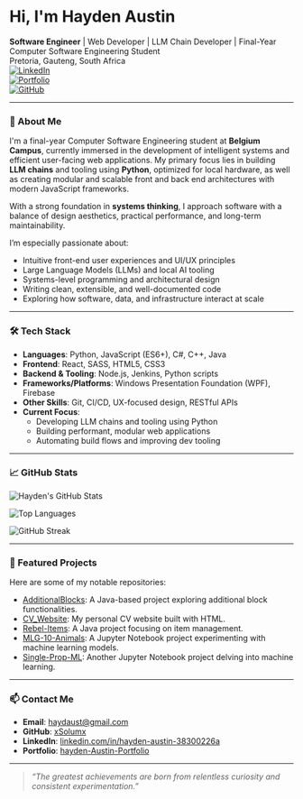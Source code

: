 # Hi, I'm Hayden Austin

**Software Engineer** | Web Developer | LLM Chain Developer | Final-Year Computer Software Engineering Student  
Pretoria, Gauteng, South Africa  
[![LinkedIn](https://img.shields.io/badge/LinkedIn-blue?logo=linkedin&style=flat)](https://www.linkedin.com/in/hayden-austin-38300226a)  
[![Portfolio](https://img.shields.io/badge/Portfolio-Web-blueviolet?logo=google-chrome&style=flat)](https://xsolumx.github.io/)  
[![GitHub](https://img.shields.io/badge/GitHub-xSolumx-black?logo=github&style=flat)](https://github.com/xSolumx)

---

### 🧠 About Me

I'm a final-year Computer Software Engineering student at **Belgium Campus**, currently immersed in the development of intelligent systems and efficient user-facing web applications. My primary focus lies in building **LLM chains** and tooling using **Python**, optimized for local hardware, as well as creating modular and scalable front and back end architectures with modern JavaScript frameworks.

With a strong foundation in **systems thinking**, I approach software with a balance of design aesthetics, practical performance, and long-term maintainability.

I’m especially passionate about:
- Intuitive front-end user experiences and UI/UX principles
- Large Language Models (LLMs) and local AI tooling
- Systems-level programming and architectural design
- Writing clean, extensible, and well-documented code
- Exploring how software, data, and infrastructure interact at scale

---

### 🛠️ Tech Stack

- **Languages**: Python, JavaScript (ES6+), C#, C++, Java
- **Frontend**: React, SASS, HTML5, CSS3
- **Backend & Tooling**: Node.js, Jenkins, Python scripts
- **Frameworks/Platforms**: Windows Presentation Foundation (WPF), Firebase
- **Other Skills**: Git, CI/CD, UX-focused design, RESTful APIs
- **Current Focus**:  
  - Developing LLM chains and tooling using Python  
  - Building performant, modular web applications  
  - Automating build flows and improving dev tooling

---

### 📈 GitHub Stats

![Hayden's GitHub Stats](https://github-readme-stats.vercel.app/api?username=xSolumx&show_icons=true&theme=tokyonight)

![Top Languages](https://github-readme-stats.vercel.app/api/top-langs/?username=xSolumx&layout=compact&theme=tokyonight)

![GitHub Streak](https://streak-stats.demolab.com/?user=xSolumx&theme=tokyonight)

---

### 🚀 Featured Projects

Here are some of my notable repositories:

- [AdditionalBlocks](https://github.com/xSolumx/AdditionalBlocks): A Java-based project exploring additional block functionalities.
- [CV_Website](https://github.com/xSolumx/CV_Website): My personal CV website built with HTML.
- [Rebel-Items](https://github.com/xSolumx/Rebel-Items): A Java project focusing on item management.
- [MLG-10-Animals](https://github.com/xSolumx/MLG-10-Animals): A Jupyter Notebook project experimenting with machine learning models.
- [Single-Prop-ML](https://github.com/xSolumx/Single-Prop-ML): Another Jupyter Notebook project delving into machine learning.

---

### 📫 Contact Me

- **Email**: haydaust@gmail.com  
- **GitHub**: [xSolumx](https://github.com/xSolumx)  
- **LinkedIn**: [linkedin.com/in/hayden-austin-38300226a](https://www.linkedin.com/in/hayden-austin-38300226a)  
- **Portfolio**: [hayden-Austin-Portfolio](https://github.com/xSolumx)

---

> *“The greatest achievements are born from relentless curiosity and consistent experimentation.”*

